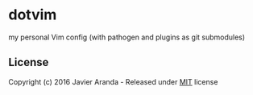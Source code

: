 # dotvim

my personal Vim config (with pathogen and plugins as git submodules)


## License

Copyright (c) 2016 Javier Aranda - Released under [MIT](LICENSE) license

